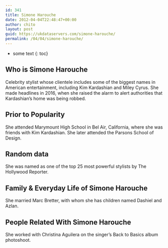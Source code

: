 ```yaml
---
id: 341
title: Simone Harouche
date: 2012-04-04T22:48:47+00:00
author: chito
layout: post
guid: https://ukdataservers.com/simone-harouche/
permalink: /04/04/simone-harouche/
---
```


* some text
{: toc}


## Who is  Simone Harouche
                  
                  
                  
Celebrity stylist whose clientele includes some of the biggest names in American entertainment, including Kim Kardashian and Miley Cyrus. She made headlines in 2016, when she raised the alarm to alert authorities that Kardashian&#8217;s home was being robbed. 
                  
                
                
                
## Prior to Popularity 
                  
                  
                  
She attended Marymount High School in Bel Air, California, where she was friends with Kim Kardashian. She later attended the Parsons School of Design.
                  
                
                
                
## Random data 
                  
                  
                  
She was named as one of the top 25 most powerful stylists by The Hollywood Reporter.
                  
                
                
                
## Family & Everyday Life of Simone Harouche
                  
                  
                  
She married Marc Bretter, with whom she has children named Dashiel and Azlan.
                  
                
                
                
## People Related With  Simone Harouche
                  
                  
                  
She worked with Christina Aguilera on the singer&#8217;s Back to Basics album photoshoot. 
                  
                
              
            
          
          
          
    
    
  
